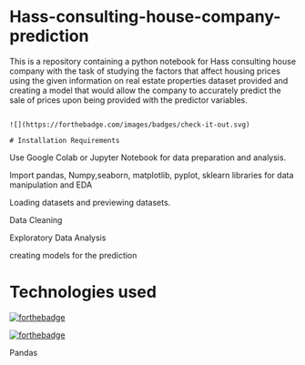 # Hass-consulting-house-company-prediction
This is a repository containing a python notebook for Hass consulting house company 
with the task of studying the factors that affect housing prices using the given information on real estate properties dataset provided and creating  a model that would allow the company to accurately predict the sale of prices upon being provided with the predictor variables.  

```

![](https://forthebadge.com/images/badges/check-it-out.svg)

# Installation Requirements
```
  

Use Google Colab or Jupyter Notebook for data preparation and analysis.

Import pandas, Numpy,seaborn, matplotlib, pyplot, sklearn
libraries for data manipulation and EDA

Loading datasets and previewing datasets.

Data Cleaning

Exploratory Data Analysis

creating models for the prediction

# Technologies used

[![forthebadge](https://forthebadge.com/images/badges/made-with-python.svg)](https://forthebadge.com) 

[![forthebadge](https://forthebadge.com/images/badges/uses-git.svg)](https://forthebadge.com)

Pandas
